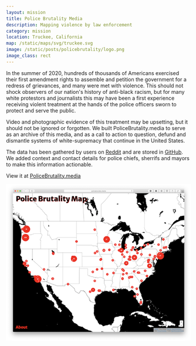 ```yaml
---
layout: mission
title: Police Brutality Media
description: Mapping violence by law enforcement
category: mission
location: Truckee, California
map: /static/maps/svg/truckee.svg
image: /static/posts/policebrutality/logo.png
image_class: rect
---
```


In the summer of 2020, hundreds of thousands of Americans exercised their first amendment rights to assemble and petition the government for a redress of grievances, and many were met with violence. This should not shock observers of our nation's history of anti-black racism, but for many white protestors and journalists this may have been a first experience receiving violent treatment at the hands of the police officers sworn to protect and serve the public.

Video and photographic evidence of this treatment may be upsetting, but it should not be ignored or forgotten. We built PoliceBrutality.media to serve as an archive of this media, and as a call to action to question, defund and dismantle systems of white-supremacy that continue in the United States. 

The data has been gathered by users on [Reddit](https://www.reddit.com/r/2020PoliceBrutality) and are stored in [GitHub](https://github.com/2020PB/police-brutality). We added context and contact details for police chiefs, sherrifs and mayors to make this information actionable.

View it at [PoliceBrutality.media](https://policebrutality.media/)

<div class="two-third">
    <a href="https://policebrutality.media/"><img class="center" src="/static/posts/policebrutality/map.png"></a>
</div>
